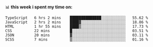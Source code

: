 📊 **this week i spent my time on:**
<!--START_SECTION:waka-->

```text
TypeScript   6 hrs 2 mins    ██████████████░░░░░░░░░░░   55.62 %
JavaScript   2 hrs 2 mins    ████▓░░░░░░░░░░░░░░░░░░░░   18.86 %
HTML         1 hr 55 mins    ████▒░░░░░░░░░░░░░░░░░░░░   17.73 %
CSS          22 mins         █░░░░░░░░░░░░░░░░░░░░░░░░   03.51 %
JSON         20 mins         ▓░░░░░░░░░░░░░░░░░░░░░░░░   03.11 %
SCSS         7 mins          ▒░░░░░░░░░░░░░░░░░░░░░░░░   01.16 %
```

<!--END_SECTION:waka-->
